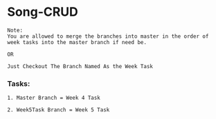 # Song-CRUD

```
Note: 
You are allowed to merge the branches into master in the order of 
week tasks into the master branch if need be.

OR

Just Checkout The Branch Named As the Week Task
```

### Tasks:
```
1. Master Branch = Week 4 Task
```

```
2. Week5Task Branch = Week 5 Task
```
